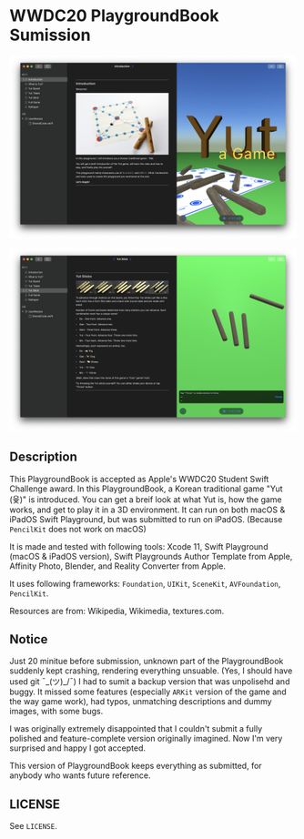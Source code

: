 # WWDC20 PlaygroundBook Sumission



![image](./images/image_1.png)

![image](./images/image_2.png)

## Description

This PlaygroundBook is accepted as Apple's WWDC20 Student Swift Challenge award. In this PlaygroundBook, a Korean traditional game "Yut (윷)" is introduced. You can get a breif look at what Yut is, how the game works, and get to play it in a 3D environment. It can run on both macOS & iPadOS Swift Playground, but was submitted to run on iPadOS. (Because `PencilKit` does not work on macOS)



It is made and tested with following tools: Xcode 11, Swift Playground (macOS & iPadOS version), Swift Playgrounds Author Template from Apple, Affinity Photo, Blender, and Reality Converter from Apple.



It uses following frameworks: `Foundation`, `UIKit`, `SceneKit`, `AVFoundation`, `PencilKit`.



Resources are from: Wikipedia, Wikimedia, textures.com.



## Notice

Just 20 minitue before submission, unknown part of the PlaygroundBook suddenly kept crashing, rendering everything unsuable. (Yes, I should have used git  ¯\_(ツ)_/¯) I had to sumit a backup version that was unpolisehd and buggy. It missed some features (especially `ARKit` version of the game and the way game work), had typos, unmatching descriptions and dummy images, with some bugs.



I was originally extremely disappointed that I couldn't submit a fully polished and feature-complete version originally imagined. Now I'm very surprised and happy I got accepted. 



This version of PlaygroundBook keeps everything as submitted, for anybody who wants future reference.



## LICENSE

See `LICENSE`.
